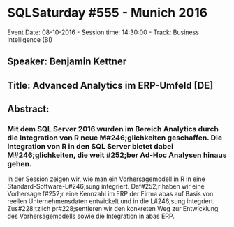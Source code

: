 # SQLSaturday #555 - Munich 2016
Event Date: 08-10-2016 - Session time: 14:30:00 - Track: Business Intelligence  (BI)
## Speaker: Benjamin Kettner
## Title: Advanced Analytics im ERP-Umfeld [DE]
## Abstract:
### Mit dem SQL Server 2016 wurden im Bereich Analytics durch die Integration von R neue M#246;glichkeiten geschaffen. Die Integration von R in den SQL Server bietet dabei M#246;glichkeiten, die weit #252;ber Ad-Hoc Analysen hinaus gehen. 
In der Session zeigen wir, wie man ein Vorhersagemodell in R in eine Standard-Software-L#246;sung integriert. Daf#252;r haben wir eine Vorhersage f#252;r eine Kennzahl im ERP der Firma abas auf Basis von reellen Unternehmensdaten  entwickelt und in die L#246;sung integriert. Zus#228;tzlich pr#228;sentieren wir den konkreten Weg zur Entwicklung des Vorhersagemodells sowie die Integration in abas ERP.
